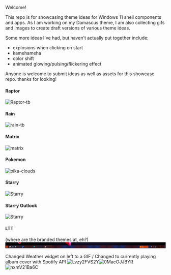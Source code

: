 Welcome!

This repo is for showcasing theme ideas for Windows 11 shell components and apps. 
As I am working on my Damascus theme, I am also collecting gifs and images to create draft versions of various theme ideas. 

Some more ideas I've had, but haven't actually put together include:

- explosions when clicking on start
- kamehameha
- color shift
- animated glowing/pulsing/flickering effect

Anyone is welcome to submit ideas as well as assets for this showcase repo.
thanks for looking!

#### Raptor
![Raptor-tb](https://github.com/bbmaster123/Themes-Showcase/assets/92948468/98fb75b9-9cb4-4647-a30f-40fc34e266fb)

#### Rain
![rain-tb](https://github.com/bbmaster123/Themes-Showcase/assets/92948468/ab2bd7bb-273a-40a5-82af-15ba34f5b0ce)

#### Matrix
![matrix](https://github.com/bbmaster123/Themes-Showcase/assets/92948468/e7ae06bb-79da-4f4b-b255-f4515f81d170)

#### Pokemon
![pika-clouds](https://github.com/bbmaster123/Themes-Showcase/assets/92948468/bbcc4641-4a49-4b7c-b935-bdc8fe053c4f)

#### Starry
![Starry](https://github.com/bbmaster123/Themes-Showcase/blob/main/Animated%20Taskbar%20Ideas/starry.gif?raw=true)

#### Starry Outlook
![Starry](https://github.com/bbmaster123/Themes-Showcase/blob/main/Animated%20Taskbar%20Ideas/starry-outlook.gif?raw=true)

#### LTT
(where are the branded themes at, eh?)
![LTT](https://github.com/bbmaster123/Themes-Showcase/blob/main/Animated%20Taskbar%20Ideas/WAN-TB.gif?raw=true)

Changed Weather widget on left to a GIF / Changed to currently playing album cover with Spotify API
![Lvzy2FVS2Y](https://github.com/user-attachments/assets/526dcf7c-2bb5-408b-8e5c-5733ccfdaf01)![0MacOJJBYR](https://github.com/user-attachments/assets/bd12ad39-98f9-4c58-b587-4d597dba77f9)
![nxmV21Ba6C](https://github.com/user-attachments/assets/e99306ac-aede-4f15-9f10-dd2d25993470)
